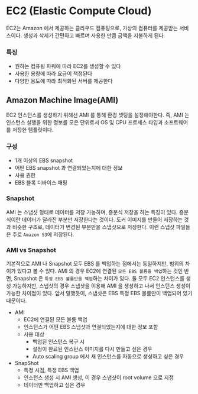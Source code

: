 # EC2 (Elastic Compute Cloud)

EC2는 Amazon 에서 제공하는 클라우드 컴퓨팅으로, 가상의 컴퓨터를 제공받는 서비스이다. 생성과 삭제가 간편하고 빠르며 사용한 만큼 금액을 지불하게 된다.

### 특징

- 원하는 컴퓨팅 파워에 따라 EC2를 생성할 수 있다
- 사용한 용량에 따라 요금이 책정된다
- 다양한 용도에 따라 최적화된 서버를 제공한다

## Amazon Machine Image(AMI)

EC2 인스턴스를 생성하기 위해선 AMI 를 통해 환경 셋팅을 설정해야한다. 즉, AMI 는 인스턴스 실행을 위한 정보를 모은 단위로서 OS 및 CPU 프로세스 타입과 
소프트웨어를 저장한 템플릿이다.

### 구성

- 1개 이상의 EBS snapshot
- 어떤 EBS snapshot 과 연결되었는지에 대한 정보
- 사용 권한
- EBS 블록 디바이스 매핑

### Snapshot

AMI 는 스냅샷 형태로 데이터를 저장 가능하며, 증분식 저장을 하는 특징이 있다. 증분식이란 데이터가 달라진 부분만 저장한다는 것이다.
도커 이미지를 만들어 저장하는 것과 비슷한 구조로, 데이터가 변경된 부분만을 스냅샷으로 저장한다. 이런 스냅샷 파일들은 주로 `Amazon S3`에 저장된다.

### AMI vs Snapshot

기본적으로 AMI 나 Snapshot 모두 EBS 를 백업하는 점에서는 동일하지만, 범위의 차이가 있다고 볼 수 있다.
AMI 의 경우 EC2에 연결된 `모든 EBS 볼륨을 백업`하는 것인 반면, Snapshot 은 `특정 EBS 볼륨만을 백업`하는 차이가 있다.
둘 모두 EC2 인스턴스를 생성 가능하지만, 스냅샷의 경우 스냅샷을 이용해 AMI 을 생성하고 나서 인스턴스 생성이 가능한 차이점이 있다.
앞서 말했듯이, 스냅샷은 EBS 특정 EBS 볼륨만이 백업되어 있기 때문이다.

- AMI
  - EC2에 연결된 모든 볼륨 백업
  - 인스턴스가 어떤 EBS 스냅샷과 연결되었는지에 대한 정보 포함
  - 사용 대상
    - 백업된 인스턴스 복구 시
    - 설정이 완료된 인스턴스 이미지를 다시 만들고 싶은 경우
    - Auto scaling group 에서 새 인스턴스를 자동으로 생성하고 싶은 경우
- SnapShot
  - 특정 시점, 특정 EBS 백업
  - 인스턴스 생성 시 AMI 생성, 이 경우 스냅샷이 root volume 으로 지정
  - 데이터만 백업하고 싶은 경우